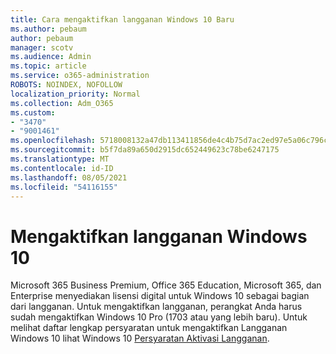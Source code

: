 ```yaml
---
title: Cara mengaktifkan langganan Windows 10 Baru
ms.author: pebaum
author: pebaum
manager: scotv
ms.audience: Admin
ms.topic: article
ms.service: o365-administration
ROBOTS: NOINDEX, NOFOLLOW
localization_priority: Normal
ms.collection: Adm_O365
ms.custom:
- "3470"
- "9001461"
ms.openlocfilehash: 5718008132a47db113411856de4c4b75d7ac2ed97e5a06c796c5be06c535b932
ms.sourcegitcommit: b5f7da89a650d2915dc652449623c78be6247175
ms.translationtype: MT
ms.contentlocale: id-ID
ms.lasthandoff: 08/05/2021
ms.locfileid: "54116155"
---
```

# <a name="activating-windows-10-subscriptions"></a>Mengaktifkan langganan Windows 10

Microsoft 365 Business Premium, Office 365 Education, Microsoft 365, dan Enterprise menyediakan lisensi digital untuk Windows 10 sebagai bagian dari langganan. Untuk mengaktifkan langganan, perangkat Anda harus sudah mengaktifkan Windows 10 Pro (1703 atau yang lebih baru). Untuk melihat daftar lengkap persyaratan untuk mengaktifkan Langganan Windows 10 lihat Windows 10 [Persyaratan Aktivasi Langganan](https://docs.microsoft.com/windows/deployment/windows-10-subscription-activation#requirements).
